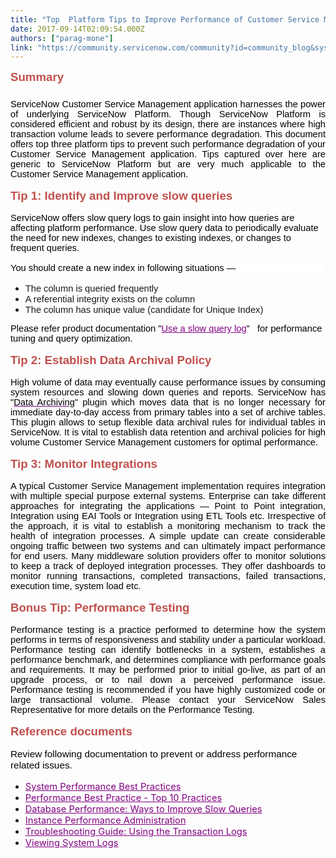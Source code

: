 ```yaml
---
title: "Top  Platform Tips to Improve Performance of Customer Service Management Application"
date: 2017-09-14T02:09:54.000Z
authors: ["parag-mone"]
link: "https://community.servicenow.com/community?id=community_blog&sys_id=511eae2ddbd0dbc01dcaf3231f9619e8"
---
```

<p align="left" class="Title1" style="margin: 6pt 0 0.25in; font-size: 16pt; font-family: Calibri, sans-serif; font-weight: bold; color: #000000;"><span style="font-size: 14pt; color: #c0504d;">Summary</span></p><p class="BODYCOPY" style="margin: 0 0 12pt; font-size: 11pt; font-family: Calibri, sans-serif; text-align: justify; color: #000000;">ServiceNow Customer Service Management application harnesses the power of underlying ServiceNow Platform. Though ServiceNow Platform is considered efficient and robust by its design, there are instances where high transaction volume leads to severe performance degradation. This document offers top three platform tips to prevent such performance degradation of your Customer Service Management application. Tips captured over here are generic to ServiceNow Platform but are very much applicable to the Customer Service Management application.</p><p class="SUBHEAD" style="margin: 0 0 12pt; font-size: 11pt; font-family: Calibri, sans-serif; font-weight: bold; color: #000000;"><span style="font-size: 14pt; color: #c0504d;">Tip 1: Identify and Improve slow queries</span></p><p style="font-size: medium; font-family: 'Times New Roman', serif; color: #000000;"><span style="font-size: 11pt; font-family: Calibri, sans-serif;">ServiceNow offers slow query logs to gain insight into how queries are affecting platform performance. Use slow query data to periodically evaluate the need for new indexes, changes to existing indexes, or changes to frequent queries.</span></p><p></p><p style="font-size: medium; font-family: 'Times New Roman', serif; color: #000000; background: white;"><span style="font-size: 11pt; font-family: Calibri, sans-serif;">You should create a new index in following situations —</span></p><ul style="list-style-type: disc;"><li><span style="font-size: 11pt; font-family: Calibri, sans-serif;">The column is queried frequently</span></li><li><span style="font-size: 11pt; font-family: Calibri, sans-serif;">A referential integrity exists on the column</span></li><li><span style="font-size: 11pt; font-family: Calibri, sans-serif;">The column has unique value (candidate for Unique Index)</span></li></ul><p style="margin: 0 0 12pt; font-size: medium; font-family: 'Times New Roman', serif; color: #000000;"><span style="font-size: 11pt; font-family: Calibri, sans-serif;">Please refer product documentation "</span><a href="https://docs.servicenow.com/bundle/istanbul-servicenow-platform/page/administer/platform-performance/task/t_UseASlowQueryLog.html" style="color: purple;"><span style="font-size: 11pt; font-family: Calibri, sans-serif;">Use a slow query log</span></a><span style="font-size: 11pt; font-family: Calibri, sans-serif;">"   for performance tuning and query optimization.</span></p><p style="font-size: medium; font-family: 'Times New Roman', serif; color: #000000;"><span style="color: #c0504d; font-size: 14pt; font-family: Calibri, sans-serif;"><strong>Tip 2: Establish Data Archival Policy</strong></span></p><p style="font-size: medium; font-family: 'Times New Roman', serif; color: #000000;"></p><p style="font-size: medium; font-family: 'Times New Roman', serif; color: #000000; text-align: justify;"><span style="font-size: 11pt; font-family: Calibri, sans-serif;">High volume of data may eventually cause performance issues by consuming system resources and slowing down queries and reports. ServiceNow has "</span><a href="https://docs.servicenow.com/bundle/istanbul-servicenow-platform/page/administer/database-rotation/concept/c_ArchiveData.html" style="color: purple;"><span style="font-size: 11pt; font-family: Calibri, sans-serif; color: windowtext;">Data Archiving</span></a><span style="font-size: 11pt; font-family: Calibri, sans-serif;">" plugin which moves data that is no longer necessary for immediate day-to-day access from primary tables into a set of archive tables. This plugin allows to setup flexible data archival rules for individual tables in ServiceNow. It is vital to establish data retention and archival policies for high volume Customer Service Management customers for optimal performance.</span></p><p></p><p class="SUBHEAD" style="margin: 0 0 12pt; font-size: 11pt; font-family: Calibri, sans-serif; font-weight: bold; color: #000000; text-align: justify;"><span style="font-size: 14pt; color: #c0504d;">Tip 3: Monitor Integrations</span></p><p style="font-size: medium; font-family: 'Times New Roman', serif; color: #000000; text-align: justify;"><span style="font-size: 11pt; font-family: Calibri, sans-serif;">A typical Customer Service Management implementation requires integration with multiple special purpose external systems. Enterprise can take different approaches for integrating the applications — Point to Point integration, Integration using EAI Tools or Integration using ETL Tools etc. Irrespective of the approach, it is vital to establish a monitoring mechanism to track the health of integration processes. A simple update can create considerable ongoing traffic between two systems and can ultimately impact performance for end users. Many middleware solution providers offer to monitor solutions to keep a track of deployed integration processes. They offer dashboards to monitor running transactions, completed transactions, failed transactions, execution time, system load etc.</span></p><p></p><p class="SUBHEAD" style="margin: 0 0 12pt; font-size: 11pt; font-family: Calibri, sans-serif; font-weight: bold; color: #000000; text-align: justify;"><span style="font-size: 14pt; color: #c0504d;">Bonus Tip: Performance Testing</span></p><p style="font-size: medium; font-family: 'Times New Roman', serif; color: #000000; text-align: justify;"><span style="font-size: 11pt; font-family: Calibri, sans-serif;">Performance testing is a practice performed to determine how the system performs in terms of responsiveness and stability under a particular workload. Performance testing can identify bottlenecks in a system, establishes a performance benchmark, and determines compliance with performance goals and requirements. It may be performed prior to initial go-live, as part of an upgrade process, or to nail down a perceived performance issue. Performance testing is recommended if you have highly customized code or large transactional volume. Please contact your ServiceNow Sales Representative for more details on the Performance Testing.</span></p><p></p><p style="margin: 0 0 12pt; font-size: medium; font-family: 'Times New Roman', serif; color: #000000;"><span style="color: #c0504d; font-size: 14pt; font-family: Calibri, sans-serif;"><strong>Reference documents</strong></span></p><p style="margin: 0 0 12pt; font-size: medium; font-family: 'Times New Roman', serif; color: #000000;"><span style="font-size: 11.5pt; font-family: Calibri, sans-serif; background-position: initial;">Review following documentation to prevent or address performance related issues.</span></p><ul style="list-style-type: disc;"><li><a href="http://wiki.servicenow.com/index.php?title=System_Performance_Best_Practices#gsc.tab=0" style="color: purple;"><span style="font-size: 11pt;">System Performance Best Practices</span></a></li><li><a _jive_internal="true" href="/community?id=community_article&sys_id=0c3c6661dbd0dbc01dcaf3231f961947" style="color: purple;"><span style="font-size: 11pt;">Performance Best Practice - Top 10 Practices</span></a></li><li><a _jive_internal="true" href="/community?id=community_article&sys_id=c35c2aa1dbd0dbc01dcaf3231f961972" style="color: purple;"><span style="font-size: 11pt;">Database Performance: Ways to Improve Slow Queries</span></a></li><li><a _jive_internal="true" href="/community?id=community_article&sys_id=e61d22e5dbd0dbc01dcaf3231f9619fd" style="color: purple;"><span style="font-size: 11pt;">Instance Performance Administration</span></a></li><li><a href="https://hi.service-now.com/kb_view.do?sysparm_article=KB0584420" style="color: purple;"><span style="font-size: 11pt;">Troubleshooting Guide: Using the Transaction Logs</span></a></li><li><a href="http://wiki.servicenow.com/index.php?title=Viewing_System_Logs#gsc.tab=0" style="color: purple;"><span style="font-size: 11pt;">Viewing System Logs</span></a></li></ul>